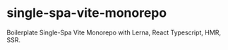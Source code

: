 # single-spa-vite-monorepo

Boilerplate Single-Spa Vite Monorepo with Lerna, React Typescript, HMR, SSR.
